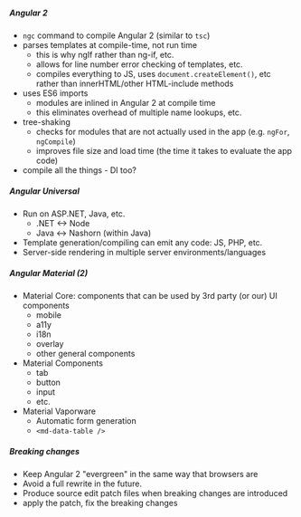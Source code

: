 ##### Angular 2

- `ngc` command to compile Angular 2 (similar to `tsc`)
- parses templates at compile-time, not run time
    - this is why ngIf rather than ng-if, etc.
    - allows for line number error checking of templates, etc.
    - compiles everything to JS, uses `document.createElement()`, etc rather than innerHTML/other HTML-include methods
- uses ES6 imports
    - modules are inlined in Angular 2 at compile time
    - this eliminates overhead of multiple name lookups, etc.
- tree-shaking
    - checks for modules that are not actually used in the app (e.g. `ngFor`, `ngCompile`)
    - improves file size and load time (the time it takes to evaluate the app code)
- compile all the things - DI too?

##### Angular Universal
- Run on ASP.NET, Java, etc.
    - .NET <-> Node
    - Java <-> Nashorn (within Java)
- Template generation/compiling can emit any code: JS, PHP, etc.
- Server-side rendering in multiple server environments/languages

##### Angular Material (2)
- Material Core: components that can be used by 3rd party (or our) UI components
    - mobile
    - a11y
    - i18n
    - overlay
    - other general components
- Material Components
    - tab
    - button
    - input
    - etc.
- Material Vaporware
    - Automatic form generation
    - `<md-data-table />`

##### Breaking changes
- Keep Angular 2 "evergreen" in the same way that browsers are
- Avoid a full rewrite in the future.
- Produce source edit patch files when breaking changes are introduced
- apply the patch, fix the breaking changes